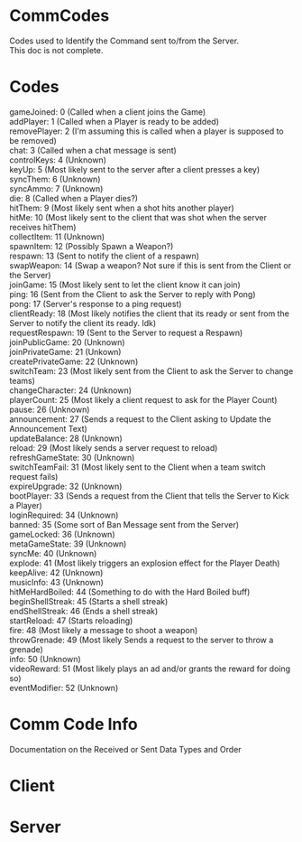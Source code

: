 # CommCodes
Codes used to Identify the Command sent to/from the Server.
<br>
This doc is not complete.
# Codes
gameJoined: 0 (Called when a client joins the Game)
<br>
addPlayer: 1 (Called when a Player is ready to be added)
<br>
removePlayer: 2 (I'm assuming this is called when a player is supposed to be removed)
<br>
chat: 3 (Called when a chat message is sent)
<br>
controlKeys: 4 (Unknown)
<br>
keyUp: 5 (Most likely sent to the server after a client presses a key)
<br>
syncThem: 6 (Unknown)
<br>
syncAmmo: 7 (Unknown)
<br>
die: 8 (Called when a Player dies?)
<br>
hitThem: 9 (Most likely sent when a shot hits another player)
<br>
hitMe: 10 (Most likely sent to the client that was shot when the server receives hitThem)
<br>
collectItem: 11 (Unknown)
<br>
spawnItem: 12 (Possibly Spawn a Weapon?)
<br>
respawn: 13 (Sent to notify the client of a respawn)
<br>
swapWeapon: 14 (Swap a weapon? Not sure if this is sent from the Client or the Server)
<br>
joinGame: 15 (Most likely sent to let the client know it can join)
<br>
ping: 16 (Sent from the Client to ask the Server to reply with Pong)
<br>
pong: 17 (Server's response to a ping request)
<br>
clientReady: 18 (Most likely notifies the client that its ready or sent from the Server to notify the client its ready. Idk)
<br>
requestRespawn: 19 (Sent to the Server to request a Respawn)
<br>
joinPublicGame: 20 (Unknown)
<br>
joinPrivateGame: 21 (Unkown)
<br>
createPrivateGame: 22 (Unknown)
<br>
switchTeam: 23 (Most likely sent from the Client to ask the Server to change teams)
<br>
changeCharacter: 24 (Unknown)
<br>
playerCount: 25 (Most likely a client request to ask for the Player Count)
<br>
pause: 26 (Unknown)
<br>
announcement: 27 (Sends a request to the Client asking to Update the Announcement Text)
<br>
updateBalance: 28 (Unknown)
<br>
reload: 29 (Most likely sends a server request to reload)
<br>
refreshGameState: 30 (Unknown)
<br>
switchTeamFail: 31 (Most likely sent to the Client when a team switch request fails)
<br>
expireUpgrade: 32 (Unknown)
<br>
bootPlayer: 33 (Sends a request from the Client that tells the Server to Kick a Player)
<br>
loginRequired: 34 (Unknown)
<br>
banned: 35 (Some sort of Ban Message sent from the Server)
<br>
gameLocked: 36 (Unknown)
<br>
metaGameState: 39 (Unknown)
<br>
syncMe: 40 (Unknown)
<br>
explode: 41 (Most likely triggers an explosion effect for the Player Death)
<br>
keepAlive: 42 (Unknown)
<br>
musicInfo: 43 (Unknown)
<br>
hitMeHardBoiled: 44 (Something to do with the Hard Boiled buff)
<Br>
beginShellStreak: 45 (Starts a shell streak)
<br>
endShellStreak: 46 (Ends a shell streak)
<br>
startReload: 47 (Starts reloading)
<br>
fire: 48 (Most likely a message to shoot a weapon)
<br>
throwGrenade: 49 (Most likely Sends a request to the server to throw a grenade)
<br>
info: 50 (Unknown)
<br>
videoReward: 51 (Most likely plays an ad and/or grants the reward for doing so)
<br>
eventModifier: 52 (Unknown)

# Comm Code Info
Documentation on the Received or Sent Data Types and Order

# Client

# Server
